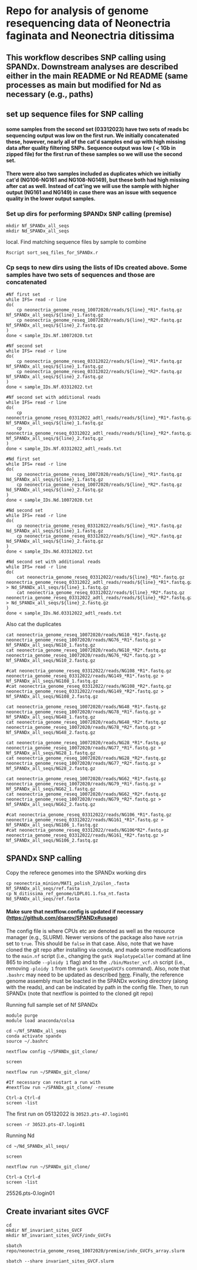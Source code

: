 # Repo for analysis of genome resequencing data of Neonectria faginata and Neonectria ditissima
## This workflow describes SNP calling using SPANDx. Downstream analyses are described either in the main README or Nd README (same processes as main but modified for Nd as necessary (e.g., paths)

## set up sequence files for SNP calling
#### some samples from the second set (03312023) have two sets of reads bc sequencing output was low on the first run. We initially concatenated these, however, nearly all of the cat'd samples end up with high missing data after quality filtering SNPs. Sequence output was low ( < 1Gb in zipped file) for the first run of these samples so we will use the second set.
#### There were also two samples included as duplicates which we initially cat'd (NG106-NG161 and NG108-NG149), but these both had high missing after cat as well. Instead of cat'ing we will use the sample with higher output (NG161 and NG149) in case there was an issue with sequence quality in the lower output samples.

### Set up dirs for performing SPANDx SNP calling (premise)
```
mkdir Nf_SPANDx_all_seqs
mkdir Nd_SPANDx_all_seqs
```

local. Find matching sequence files by sample to combine
```
Rscript sort_seq_files_for_SPANDx.r
```

### Cp seqs to new dirs using the lists of IDs created above. Some samples have two sets of sequences and those are concatenated
```
#Nf first set
while IFS= read -r line 
do(
    cp neonectria_genome_reseq_10072020/reads/${line}_*R1*.fastq.gz Nf_SPANDx_all_seqs/${line}_1.fastq.gz
    cp neonectria_genome_reseq_10072020/reads/${line}_*R2*.fastq.gz Nf_SPANDx_all_seqs/${line}_2.fastq.gz
)
done < sample_IDs.Nf.10072020.txt

#Nf second set
while IFS= read -r line 
do(
    cp neonectria_genome_reseq_03312022/reads/${line}_*R1*.fastq.gz Nf_SPANDx_all_seqs/${line}_1.fastq.gz
    cp neonectria_genome_reseq_03312022/reads/${line}_*R2*.fastq.gz Nf_SPANDx_all_seqs/${line}_2.fastq.gz
)
done < sample_IDs.Nf.03312022.txt

#Nf second set with additional reads
while IFS= read -r line 
do(
    cp neonectria_genome_reseq_03312022_adtl_reads/reads/${line}_*R1*.fastq.gz Nf_SPANDx_all_seqs/${line}_1.fastq.gz
    cp neonectria_genome_reseq_03312022_adtl_reads/reads/${line}_*R2*.fastq.gz Nf_SPANDx_all_seqs/${line}_2.fastq.gz
)
done < sample_IDs.Nf.03312022_adtl_reads.txt

#Nd first set
while IFS= read -r line 
do(
    cp neonectria_genome_reseq_10072020/reads/${line}_*R1*.fastq.gz Nd_SPANDx_all_seqs/${line}_1.fastq.gz
    cp neonectria_genome_reseq_10072020/reads/${line}_*R2*.fastq.gz Nd_SPANDx_all_seqs/${line}_2.fastq.gz
)
done < sample_IDs.Nd.10072020.txt

#Nd second set
while IFS= read -r line 
do(
    cp neonectria_genome_reseq_03312022/reads/${line}_*R1*.fastq.gz Nd_SPANDx_all_seqs/${line}_1.fastq.gz
    cp neonectria_genome_reseq_03312022/reads/${line}_*R2*.fastq.gz Nd_SPANDx_all_seqs/${line}_2.fastq.gz
)
done < sample_IDs.Nd.03312022.txt

#Nd second set with additional reads
while IFS= read -r line 
do(
    cat neonectria_genome_reseq_03312022/reads/${line}_*R1*.fastq.gz neonectria_genome_reseq_03312022_adtl_reads/reads/${line}_*R1*.fastq.gz > Nd_SPANDx_all_seqs/${line}_1.fastq.gz
    cat neonectria_genome_reseq_03312022/reads/${line}_*R2*.fastq.gz neonectria_genome_reseq_03312022_adtl_reads/reads/${line}_*R2*.fastq.gz > Nd_SPANDx_all_seqs/${line}_2.fastq.gz
)
done < sample_IDs.Nd.03312022_adtl_reads.txt

```
Also cat the duplicates
```
cat neonectria_genome_reseq_10072020/reads/NG10_*R1*.fastq.gz neonectria_genome_reseq_10072020/reads/NG76_*R1*.fastq.gz > Nf_SPANDx_all_seqs/NG10_1.fastq.gz
cat neonectria_genome_reseq_10072020/reads/NG10_*R2*.fastq.gz neonectria_genome_reseq_10072020/reads/NG76_*R2*.fastq.gz > Nf_SPANDx_all_seqs/NG10_2.fastq.gz

#cat neonectria_genome_reseq_03312022/reads/NG108_*R1*.fastq.gz neonectria_genome_reseq_03312022/reads/NG149_*R1*.fastq.gz > Nf_SPANDx_all_seqs/NG108_1.fastq.gz
#cat neonectria_genome_reseq_03312022/reads/NG108_*R2*.fastq.gz neonectria_genome_reseq_03312022/reads/NG149_*R2*.fastq.gz > Nf_SPANDx_all_seqs/NG108_2.fastq.gz

cat neonectria_genome_reseq_10072020/reads/NG48_*R1*.fastq.gz neonectria_genome_reseq_10072020/reads/NG78_*R1*.fastq.gz > Nf_SPANDx_all_seqs/NG48_1.fastq.gz
cat neonectria_genome_reseq_10072020/reads/NG48_*R2*.fastq.gz neonectria_genome_reseq_10072020/reads/NG78_*R2*.fastq.gz > Nf_SPANDx_all_seqs/NG48_2.fastq.gz

cat neonectria_genome_reseq_10072020/reads/NG28_*R1*.fastq.gz neonectria_genome_reseq_10072020/reads/NG77_*R1*.fastq.gz > Nf_SPANDx_all_seqs/NG28_1.fastq.gz
cat neonectria_genome_reseq_10072020/reads/NG28_*R2*.fastq.gz neonectria_genome_reseq_10072020/reads/NG77_*R2*.fastq.gz > Nf_SPANDx_all_seqs/NG28_2.fastq.gz

cat neonectria_genome_reseq_10072020/reads/NG62_*R1*.fastq.gz neonectria_genome_reseq_10072020/reads/NG79_*R1*.fastq.gz > Nf_SPANDx_all_seqs/NG62_1.fastq.gz
cat neonectria_genome_reseq_10072020/reads/NG62_*R2*.fastq.gz neonectria_genome_reseq_10072020/reads/NG79_*R2*.fastq.gz > Nf_SPANDx_all_seqs/NG62_2.fastq.gz

#cat neonectria_genome_reseq_03312022/reads/NG106_*R1*.fastq.gz neonectria_genome_reseq_03312022/reads/NG161_*R1*.fastq.gz > Nf_SPANDx_all_seqs/NG106_1.fastq.gz
#cat neonectria_genome_reseq_03312022/reads/NG106*R2*.fastq.gz neonectria_genome_reseq_03312022/reads/NG161_*R2*.fastq.gz > Nf_SPANDx_all_seqs/NG106_2.fastq.gz

```

## SPANDx SNP calling
Copy the referece genomes into the SPANDx working dirs
```
cp neonectria_minion/MAT1_polish_2/pilon_.fasta Nf_SPANDx_all_seqs/ref.fasta
cp N_ditissima_ref_genome/LDPL01.1.fsa_nt.fasta Nd_SPANDx_all_seqs/ref.fasta
```

#### Make sure that nextflow.config is updated if necessary (https://github.com/dsarov/SPANDx#usage)
The config file is where CPUs etc are denoted as well as the resource manager (e.g., SLURM). Newer versions of the package also have `notrim` set to `true`. This should be `false` in that case. Also, note that we have cloned the git repo after installing via conda, and made some modificaations to the `main.nf` script (i.e., changing the `gatk HaplotypeCaller` comand at line 865 to include `--ploidy 1` flag) and to the `./bin/Master_vcf.sh` script (i.e., removing `-ploidy 1` from the `gatk GenotypeGVCFs` command). Also, note that `.bashrc` may need to be updated as described [here](./SPANDx_conda_install.sh). Finally, the reference genome assembly must be loacted in the SPANDx working directory (along with the reads), and can be indicated by path in the config file. Then, to run SPANDx (note that nextflow is pointed to the cloned git repo)


Running full sample set of Nf SPANDx
```
module purge
module load anaconda/colsa

cd ~/Nf_SPANDx_all_seqs
conda activate spandx
source ~/.bashrc

nextflow config ~/SPANDx_git_clone/

screen

nextflow run ~/SPANDx_git_clone/

#If necessary can restart a run with 
#nextflow run ~/SPANDx_git_clone/ -resume

Ctrl-a Ctrl-d
screen -list
```
The first run on 05132022 is `30523.pts-47.login01`
```
screen -r 30523.pts-47.login01
```
Running Nd
```
cd ~/Nd_SPANDx_all_seqs/

screen

nextflow run ~/SPANDx_git_clone/

Ctrl-a Ctrl-d
screen -list
```
25526.pts-0.login01

## Create invariant sites GVCF
```
cd
mkdir Nf_invariant_sites_GVCF
mkdir Nf_invariant_sites_GVCF/indv_GVCFs

sbatch repo/neonectria_genome_reseq_10072020/premise/indv_GVCFs_array.slurm

sbatch --share invariant_sites_GVCF.slurm
